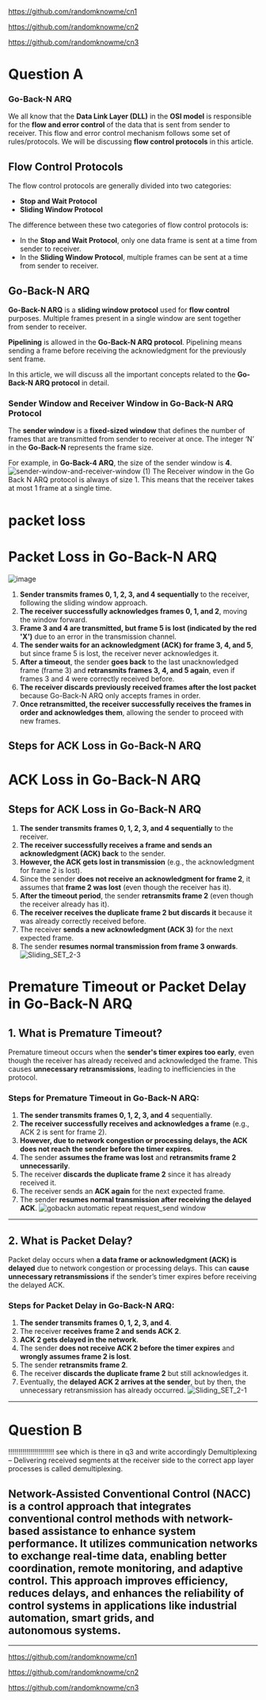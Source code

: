 https://github.com/randomknowme/cn1

https://github.com/randomknowme/cn2

https://github.com/randomknowme/cn3
# Question A
### Go-Back-N ARQ

We all know that the **Data Link Layer (DLL)** in the **OSI model** is responsible for the **flow and error control** of the data that is sent from sender to receiver. This flow and error control mechanism follows some set of rules/protocols. We will be discussing **flow control protocols** in this article.

## Flow Control Protocols

The flow control protocols are generally divided into two categories:

- **Stop and Wait Protocol**
- **Sliding Window Protocol**

The difference between these two categories of flow control protocols is:
- In the **Stop and Wait Protocol**, only one data frame is sent at a time from sender to receiver.
- In the **Sliding Window Protocol**, multiple frames can be sent at a time from sender to receiver.

## Go-Back-N ARQ

**Go-Back-N ARQ** is a **sliding window protocol** used for **flow control** purposes. Multiple frames present in a single window are sent together from sender to receiver.

**Pipelining** is allowed in the **Go-Back-N ARQ protocol**. Pipelining means sending a frame before receiving the acknowledgment for the previously sent frame.

In this article, we will discuss all the important concepts related to the **Go-Back-N ARQ protocol** in detail.

### Sender Window and Receiver Window in Go-Back-N ARQ Protocol

The **sender window** is a **fixed-sized window** that defines the number of frames that are transmitted from sender to receiver at once. The integer ‘N’ in the **Go-Back-N** represents the frame size.

For example, in **Go-Back-4 ARQ**, the size of the sender window is **4**.
![sender-window-and-receiver-window (1)](https://github.com/user-attachments/assets/113f2709-6e3c-4a29-b58f-64857e71035e)
The Receiver window in the Go Back N ARQ protocol is always of size 1. This means that the receiver takes at most 1 frame at a single time.

# packet loss

# Packet Loss in Go-Back-N ARQ
![image](https://github.com/user-attachments/assets/94fbeb7c-5b2c-41a2-a032-6dbd9f506b43)
1. **Sender transmits frames 0, 1, 2, 3, and 4 sequentially** to the receiver, following the sliding window approach.
2. **The receiver successfully acknowledges frames 0, 1, and 2**, moving the window forward.
3. **Frame 3 and 4 are transmitted, but frame 5 is lost (indicated by the red 'X')** due to an error in the transmission channel.
4. **The sender waits for an acknowledgment (ACK) for frame 3, 4, and 5**, but since frame 5 is lost, the receiver never acknowledges it.
5. **After a timeout**, the sender **goes back** to the last unacknowledged frame (frame 3) and **retransmits frames 3, 4, and 5 again**, even if frames 3 and 4 were correctly received before.
6. **The receiver discards previously received frames after the lost packet** because Go-Back-N ARQ only accepts frames in order.
7. **Once retransmitted, the receiver successfully receives the frames in order and acknowledges them**, allowing the sender to proceed with new frames.
## **Steps for ACK Loss in Go-Back-N ARQ**

# **ACK Loss in Go-Back-N ARQ**

## **Steps for ACK Loss in Go-Back-N ARQ**
1. **The sender transmits frames 0, 1, 2, 3, and 4 sequentially** to the receiver.
2. **The receiver successfully receives a frame and sends an acknowledgment (ACK) back** to the sender.
3. **However, the ACK gets lost in transmission** (e.g., the acknowledgment for frame 2 is lost).
4. Since the sender **does not receive an acknowledgment for frame 2**, it assumes that **frame 2 was lost** (even though the receiver has it).
5. **After the timeout period**, the sender **retransmits frame 2** (even though the receiver already has it).
6. **The receiver receives the duplicate frame 2 but discards it** because it was already correctly received before.
7. The receiver **sends a new acknowledgment (ACK 3)** for the next expected frame.
8. The sender **resumes normal transmission from frame 3 onwards**.
![Sliding_SET_2-3](https://github.com/user-attachments/assets/e66c2cdb-6d2a-438d-aead-4e60b272ceea)

# **Premature Timeout or Packet Delay in Go-Back-N ARQ**

## **1. What is Premature Timeout?**
Premature timeout occurs when the **sender's timer expires too early**, even though the receiver has already received and acknowledged the frame. This causes **unnecessary retransmissions**, leading to inefficiencies in the protocol.

### **Steps for Premature Timeout in Go-Back-N ARQ:**
1. **The sender transmits frames 0, 1, 2, 3, and 4** sequentially.
2. **The receiver successfully receives and acknowledges a frame** (e.g., ACK 2 is sent for frame 2).
3. **However, due to network congestion or processing delays, the ACK does not reach the sender before the timer expires.**
4. The sender **assumes the frame was lost** and **retransmits frame 2 unnecessarily**.
5. The receiver **discards the duplicate frame 2** since it has already received it.
6. The receiver sends an **ACK again** for the next expected frame.
7. The sender **resumes normal transmission after receiving the delayed ACK**.
![gobackn automatic repeat request_send window](https://github.com/user-attachments/assets/654065bb-aa8d-4948-a7ad-8465ad627d9f)

---

## **2. What is Packet Delay?**
Packet delay occurs when **a data frame or acknowledgment (ACK) is delayed** due to network congestion or processing delays. This can **cause unnecessary retransmissions** if the sender’s timer expires before receiving the delayed ACK.

### **Steps for Packet Delay in Go-Back-N ARQ:**
1. **The sender transmits frames 0, 1, 2, 3, and 4**.
2. The receiver **receives frame 2 and sends ACK 2**.
3. **ACK 2 gets delayed in the network**.
4. The sender **does not receive ACK 2 before the timer expires** and **wrongly assumes frame 2 is lost**.
5. The sender **retransmits frame 2**.
6. The receiver **discards the duplicate frame 2** but still acknowledges it.
7. Eventually, the **delayed ACK 2 arrives at the sender**, but by then, the unnecessary retransmission has already occurred.
![Sliding_SET_2-1](https://github.com/user-attachments/assets/61b214e5-ae38-4326-ba0a-607565c27fa6)

---
# Question B

!!!!!!!!!!!!!!!!!!!!!!! see which is there in q3 and write accordingly 
Demultiplexing – 
Delivering received segments at the receiver side to the correct app layer processes is called demultiplexing. 
 
Network-Assisted Conventional Control (NACC) is a control approach that integrates conventional control methods with network-based assistance to enhance system performance. It utilizes communication networks to exchange real-time data, enabling better coordination, remote monitoring, and adaptive control. This approach improves efficiency, reduces delays, and enhances the reliability of control systems in applications like industrial automation, smart grids, and autonomous systems.
---

---




https://github.com/randomknowme/cn1

https://github.com/randomknowme/cn2

https://github.com/randomknowme/cn3

